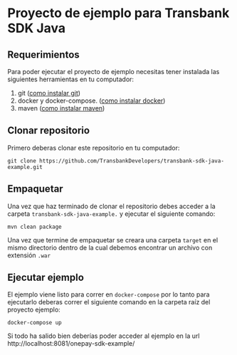 # Proyecto de ejemplo para Transbank SDK Java

## Requerimientos

Para poder ejecutar el proyecto de ejemplo necesitas tener instalada las siguientes herramientas
en tu computador:

1. git ([como instalar git][git_install])
2. docker y docker-compose. ([como instalar docker][docker_install])
3. maven ([como instalar maven][maven_install])

[git_install]: https://git-scm.com/book/en/v2/Getting-Started-Installing-Git
[docker_install]: https://docs.docker.com/install/
[maven_install]: https://maven.apache.org/install.html

## Clonar repositorio

Primero deberas clonar este repositorio en tu computador:

````batch
git clone https://github.com/TransbankDevelopers/transbank-sdk-java-example.git
````

## Empaquetar

Una vez que haz terminado de clonar el repositorio debes acceder a la carpeta 
```transbank-sdk-java-example.``` y ejecutar el siguiente comando:

````batch
mvn clean package
````

Una vez que termine de empaquetar se creara una carpeta ```target``` en el mismo
directorio dentro de la cual debemos encontrar un archivo con extensión ```.war```

## Ejecutar ejemplo

El ejemplo viene listo para correr en ```docker-compose``` por lo tanto para
ejecutarlo deberas correr el siguiente comando en la carpeta raíz del proyecto
ejemplo:

````batch
docker-compose up
````

Si todo ha salido bien deberías poder acceder al ejemplo en la url 
http://localhost:8081/onepay-sdk-example/
